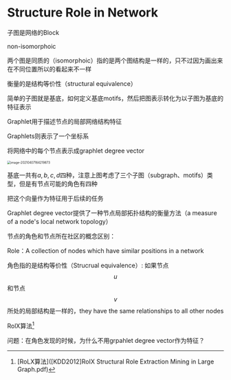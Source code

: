 # Structure Role in Network



子图是网络的Block



non-isomorphoic

两个图是同质的（isomorphoic）指的是两个图结构是一样的，只不过因为画出来在不同位置所以的看起来不一样







衡量的是结构等价性（structural equivalence）



简单的子图就是基底，如何定义基底motifs，然后把图表示转化为以子图为基底的特征表示





Graphlet用于描述节点的局部网络结构特征

Graphlets则表示了一个坐标系



将网络中的每个节点表示成graphlet degree vector

<img src="../../../BUPT/Notes/resource/image-20210407164219873.png" alt="image-20210407164219873" style="zoom:50%;" />

基底一共有$a,b,c,d$四种，注意上图考虑了三个子图（subgraph、motifs）类型，但是有节点可能的角色有四种

把这个向量作为特征用于后续的任务



Graphlet degree vector提供了一种节点局部拓扑结构的衡量方法（a measure of a node's local network topology）





节点的角色和节点所在社区的概念区别：

Role：A collection of nodes which have similar positions in a network



角色指的是结构等价性（Strucrual equivalence）: 如果节点$$ u $$和节点$$ v $$所处的局部结构是一样的，they have the same relationships to all other nodes



RolX算法[^1]



问题：在角色发现的时候，为什么不用grpahlet degree vector作为特征？







[^1]: [RoLX算法]([KDD2012]RoIX Structural Role Extraction Mining in Large Graph.pdf)
